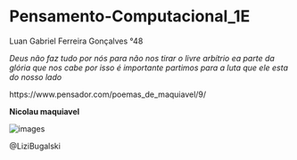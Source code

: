 # Pensamento-Computacional_1E
Luan Gabriel Ferreira Gonçalves °48


*Deus não faz tudo por nós para não nos tirar o livre arbítrio ea parte da glória que nos cabe
por isso é importante partimos para a luta que ele esta do nosso lado*
 <p> https://www.pensador.com/poemas_de_maquiavel/9/
  
  **Nicolau maquiavel**

![images](https://user-images.githubusercontent.com/112980670/190007573-faec1ffe-d3ef-4f5c-8b8e-cf0649691b88.jpeg)

@LiziBugalski 

